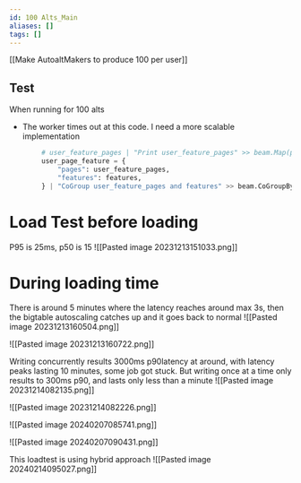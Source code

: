```yaml
---
id: 100 Alts_Main
aliases: []
tags: []
---
```


[[Make AutoaltMakers to produce 100 per user]]

## Test
When running for 100 alts
* The worker times out at this code. I need a more scalable implementation
```python
        # user_feature_pages | "Print user_feature_pages" >> beam.Map(print)
        user_page_feature = {
            "pages": user_feature_pages,
            "features": features,
        } | "CoGroup user_feature_pages and features" >> beam.CoGroupByKey()

```

# Load Test before loading
P95 is 25ms, p50 is 15
![[Pasted image 20231213151033.png]]

# During loading time
 There is around 5 minutes where the latency reaches around max 3s, then the bigtable autoscaling catches up and it goes back to normal
![[Pasted image 20231213160504.png]]

![[Pasted image 20231213160722.png]]


Writing concurrently results 3000ms p90latency at around, with latency peaks lasting 10 minutes, some job got stuck. But writing once at a time only results to 300ms p90, and lasts only less than a minute
![[Pasted image 20231214082135.png]]

![[Pasted image 20231214082226.png]]


![[Pasted image 20240207085741.png]]


![[Pasted image 20240207090431.png]]


This loadtest is using hybrid approach
![[Pasted image 20240214095027.png]]
